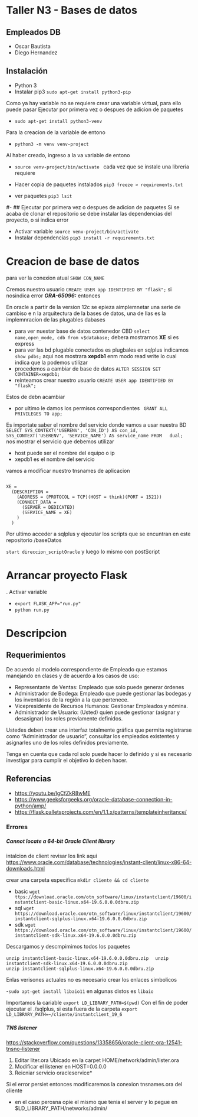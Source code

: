 # Taller N3 - Bases de datos
## Empleados DB

- Oscar Bautista
- Diego Hernandez


## Instalación 

- Python 3 
- Instalar pip3 ```sudo apt-get install python3-pip ```

 Como ya hay variable no se requiere crear una variable virtual, para ello  puede pasar  Ejecutar por primera vez  o despues de adicion de paquetes  
- ```sudo apt-get install python3-venv ```

Para la creacion de la variable  de entono 
- ``` python3 -m venv venv-project ```

Al haber creado, ingreso a la va variable de entono 

- ```source venv-project/bin/activate ```
cada vez que se instale una libreria requiere 

- Hacer copia de paquetes instalados ```pip3 freeze > requirements.txt ```
- ver paquetes ```pip3 lsit ```


#- ## Ejecutar por primera vez  o despues de adicion de paquetes 
Si se acaba de clonar el repositorio se debe instalar las dependencias del proyecto, o si indica error 

- Activar variable ```source venv-project/bin/activate ```
- Instalar dependencias ```pip3 install -r requirements.txt ```


# Creacion de base de datos

para ver la conexion atual ```SHOW CON_NAME```

Cremos nuestro usuario ```CREATE USER app IDENTIFIED BY "flask";``` si nosindica error ***ORA-65096:*** entonces 

En oracle a partir de la version 12c se epieza aimplemnetar una serie de cambiso e n la arquitectura de la bases de datos, una de llas es la implemnracion de las plugables dabases 

- para ver nuestar base de datos contenedor CBD ```select name,open_mode, cdb from v$database;``` debera mostrarnos **XE** si es express
- para ver las bd plugable conectados es plugbales en sqlplus indicamos ```show pdbs;``` aqui nos mostrara **xepdb1** enm modo read write lo cual indica que la podemos utilizar 
- procedemos a cambiar de base de datos ``` ALTER SESSION SET CONTAINER=xepdb1; ```
- reinteamos crear nuestro usuario ```CREATE USER app IDENTIFIED BY "flask";```

 Estos de debn acambiar 

- por ultimo le damos los permisos correspondientes ``` GRANT ALL PRIVILEGES TO app;```

Es importate saber el nombre del servicio donde vamos a usar nuestra BD ```SELECT SYS_CONTEXT('USERENV', 'CON_ID') AS con_id, SYS_CONTEXT('USERENV', 'SERVICE_NAME') AS service_name FROM   dual;```
nos mostrar el  servicio que debemos utilizar
- host puede ser el nombre del equipo o ip 
- xepdb1 es el nombre del servicio 


vamos a modificar nuestro tnsnames de aplicacion

<pre><code>
XE =
  (DESCRIPTION =
    (ADDRESS = (PROTOCOL = TCP)(HOST = think)(PORT = 1521))
    (CONNECT_DATA =
      (SERVER = DEDICATED)
      (SERVICE_NAME = XE)
    )
  )
</pre></code>



Por ultimo acceder a sqlplus y ejecutar los scripts que se encuntran en este repositorio /baseDatos

```start direccion_scriptOracle``` y luego lo mismo con postScript


# Arrancar proyecto Flask 
. Activar variable 
- ```export FLASK_APP="run.py" ```
- ```python run.py ```



# Descripcion 

## Requerimientos
De acuerdo al modelo correspondiente de Empleado que estamos manejando en clases y de
acuerdo a los casos de uso:

- Representante de Ventas: Empleado que solo puede generar órdenes
- Administrador de Bodega: Empleado que puede gestionar las bodegas y los 
    inventarios de la región a la que pertenece.
- Vicepresidente de Recursos Humanos: Gestionar Empleados y nómina.
- Administrador de Usuario: (Usted) quien puede gestionar (asignar y desasignar) los
roles previamente definidos.

Ustedes deben crear una interfaz totalmente gráfica que permita registrarse como
“Administrador de usuario”, consultar los empleados existentes y asignarles uno de los roles
definidos previamente.

Tenga en cuenta que cada rol solo puede hacer lo definido y si es necesario investigar para
cumplir el objetivo lo deben hacer.

## Referencias

- https://youtu.be/IgCfZkR8wME
- https://www.geeksforgeeks.org/oracle-database-connection-in-python/amp/
- https://flask.palletsprojects.com/en/1.1.x/patterns/templateinheritance/


### Errores 

##### Cannot locate a 64-bit Oracle Client library
intalcion de client  revisar los link aqui https://www.oracle.com/database/technologies/instant-client/linux-x86-64-downloads.html

crear una carpeta especifica 
``` mkdir cliente && cd cliente ```

- basic ``` wget ttps://download.oracle.com/otn_software/linux/instantclient/19600/instantclient-basic-linux.x64-19.6.0.0.0dbru.zip ``` 
- sql   ``` wget https://download.oracle.com/otn_software/linux/instantclient/19600/instantclient-sqlplus-linux.x64-19.6.0.0.0dbru.zip ```
- sdk   ``` wget https://download.oracle.com/otn_software/linux/instantclient/19600/instantclient-sdk-linux.x64-19.6.0.0.0dbru.zip ```

Descargamos y descmpimimos todos los paquetes

``` unzip instantclient-basic-linux.x64-19.6.0.0.0dbru.zip   ```
``` unzip instantclient-sdk-linux.x64-19.6.0.0.0dbru.zip     ```  
``` unzip instantclient-sqlplus-linux.x64-19.6.0.0.0dbru.zip ```    

Enlas verisones actuales no es necesario crear los enlaces simbolicos 

-```sudo apt-get install libaio11``` en algunas distos es ```libaio```

Importamos la cariable 
```export LD_LIBRARY_PATH=$(pwd)``` Con el fin de poder ejecutar el ./sqlplus, si esta fuera de la carpeta ```export LD_LIBRARY_PATH=~/cliente/instantclient_19_6```


##### TNS listener 
https://stackoverflow.com/questions/13358656/oracle-client-ora-12541-tnsno-listener
1. Editar liter.ora Ubicado en la carpet HOME/network/admin/lister.ora
2. Modificar el listener en HOST=0.0.0.0
3. Reicniar servicio oracleservice*

Si el error persiet entonces modificaremos la conexion tnsnames.ora del cliente
- en el caso perosna opie el mismo que tenia el server y lo pegue en $LD_LIBRARY_PATH/networks/admin/
